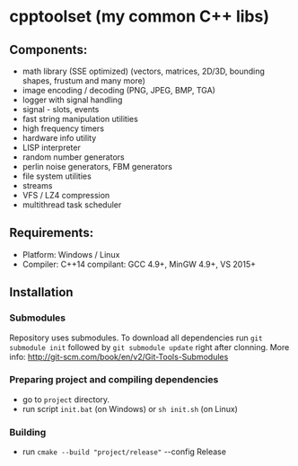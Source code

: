 # cpptoolset (my common C++ libs)

## Components:
- math library (SSE optimized) (vectors, matrices, 2D/3D, bounding shapes, frustum and many more)
- image encoding / decoding (PNG, JPEG, BMP, TGA)
- logger with signal handling
- signal - slots, events
- fast string manipulation utilities
- high frequency timers
- hardware info utility
- LISP interpreter
- random number generators
- perlin noise generators, FBM generators
- file system utilities
- streams
- VFS / LZ4 compression
- multithread task scheduler

## Requirements:
- Platform: Windows / Linux
- Compiler: C++14 compilant: GCC 4.9+, MinGW 4.9+, VS 2015+

## Installation

### Submodules
Repository uses submodules. To download all dependencies run `git submodule init` followed by `git submodule update` right after clonning.
More info: http://git-scm.com/book/en/v2/Git-Tools-Submodules

### Preparing project and compiling dependencies
- go to `project` directory.
- run script `init.bat` (on Windows) or `sh init.sh` (on Linux)

### Building
- run `cmake --build "project/release"` --config Release